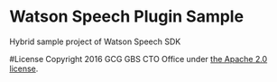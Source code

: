 # Watson Speech Plugin Sample
Hybrid sample project of Watson Speech SDK

#License
Copyright 2016 GCG GBS CTO Office under [the Apache 2.0 license](LICENSE).
